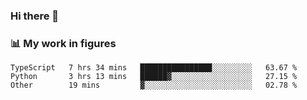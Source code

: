 ### Hi there 👋

### 📊 My work in figures

<!--START_SECTION:waka-->

```text
TypeScript   7 hrs 34 mins   ████████████████░░░░░░░░░   63.67 %
Python       3 hrs 13 mins   ██████▓░░░░░░░░░░░░░░░░░░   27.15 %
Other        19 mins         ▓░░░░░░░░░░░░░░░░░░░░░░░░   02.78 %
```

<!--END_SECTION:waka-->
